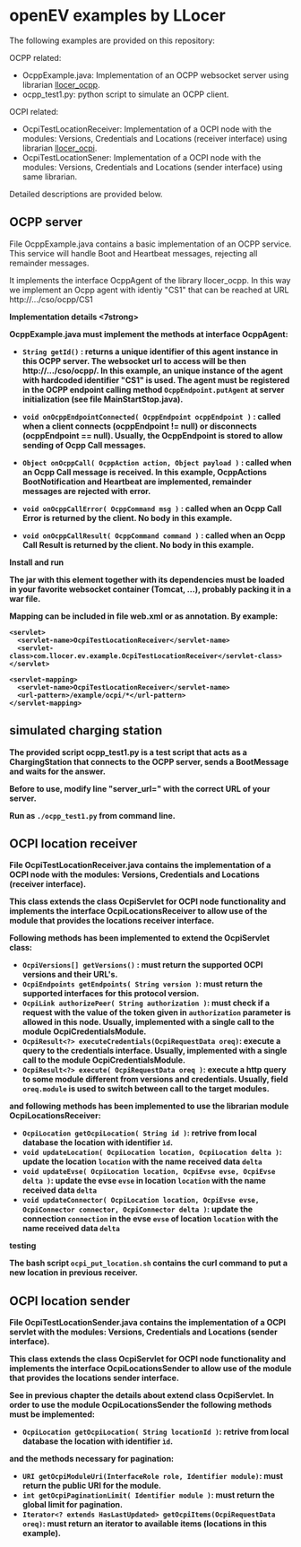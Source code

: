 # openEV examples by LLocer

The following examples are provided on this repository:

OCPP related:
- OcppExample.java: Implementation of an OCPP websocket server using librarian [llocer_ocpp](https://github.com/Llocer/llocer_ocpp).
- ocpp_test1.py: python script to simulate an OCPP client.

OCPI related:
- OcpiTestLocationReceiver: Implementation of a OCPI node with the modules: Versions, Credentials and Locations (receiver interface) using librarian [llocer_ocpi](https://github.com/Llocer/llocer_ocpi).
- OcpiTestLocationSener: Implementation of a OCPI node with the modules: Versions, Credentials and Locations (sender interface) using same librarian.
 
Detailed descriptions are provided below.

## OCPP server

File OcppExample.java contains a basic implementation of an OCPP service. This service will handle Boot and Heartbeat messages, rejecting all remainder messages.

It implements the interface OcppAgent of the library llocer_ocpp. In this way we implement an Ocpp agent with identiy "CS1" that can be reached at URL http://.../cso/ocpp/CS1

<strong> Implementation details <7strong>

OcppExample.java must implement the methods at interface OcppAgent:

- `String getId()` : returns a unique identifier of this agent instance in this OCPP server. The websocket url to access will be then http://.../cso/ocpp/<agent identifier>. In this example, an unique instance of the agent with hardcoded identifier "CS1" is used. The agent must be registered in the OCPP endpoint calling method `OcppEndpoint.putAgent` at server initialization (see file MainStartStop.java). 

- `void onOcppEndpointConnected( OcppEndpoint ocppEndpoint )` : called when a client connects (ocppEndpoint != null) or disconnects (ocppEndpoint == null). Usually, the OcppEndpoint is stored to allow sending of Ocpp Call messages.

- `Object onOcppCall( OcppAction action, Object payload )` : called when an Ocpp Call message is received. In this example, OcppActions BootNotification and Heartbeat are implemented, remainder messages are rejected with error.

- `void onOcppCallError( OcppCommand msg )` : called when an Ocpp Call Error is returned by the client. No body in this example.

- `void onOcppCallResult( OcppCommand command )` : called when an Ocpp Call Result is returned by the client. No body in this example.
 

<strong> Install and run </strong>

The jar with this element together with its dependencies must be loaded in your favorite websocket container (Tomcat, ...), probably packing it in a war file.

Mapping can be included in file web.xml or as annotation. By example:

```
<servlet>
  <servlet-name>OcpiTestLocationReceiver</servlet-name>
  <servlet-class>com.llocer.ev.example.OcpiTestLocationReceiver</servlet-class>
</servlet>

<servlet-mapping>
  <servlet-name>OcpiTestLocationReceiver</servlet-name>
  <url-pattern>/example/ocpi/*</url-pattern>
</servlet-mapping>
```

## simulated charging station

The provided script ocpp_test1.py is a test script that acts as a ChargingStation that connects to the OCPP server, sends a BootMessage and waits for the answer.

Before to use, modify line "server_url=" with the correct URL of your server.

Run as `./ocpp_test1.py` from command line. 

## OCPI location receiver

File OcpiTestLocationReceiver.java contains the implementation of a OCPI node with the modules: Versions, Credentials and Locations (receiver interface).

This class extends the class OcpiServlet for OCPI node functionality and implements the interface OcpiLocationsReceiver to allow use of the module that provides the locations receiver interface. 

Following methods has been implemented to extend the OcpiServlet class:

- `OcpiVersions[] getVersions()` : must return the supported OCPI versions and their URL's.
- `OcpiEndpoints getEndpoints( String version )`: must return the supported interfaces for this protocol version.
- `OcpiLink authorizePeer( String authorization )`: must check if a request with the value of the token given in `authorization` parameter is allowed in this node. Usually, implemented with a single call to the module OcpiCredentialsModule.
- `OcpiResult<?> executeCredentials(OcpiRequestData oreq)`: execute a query to the credentials interface. Usually, implemented with a single call to the module OcpiCredentialsModule.
- `OcpiResult<?> execute( OcpiRequestData oreq )`: execute a http query to some module different from versions and credentials. Usually, field `oreq.module` is used to switch between call to the target modules.  

and following methods has been implemented to use the librarian module OcpiLocationsReceiver:

- `OcpiLocation getOcpiLocation( String id )`: retrive from local database the location with identifier `ìd`.
- `void updateLocation( OcpiLocation location, OcpiLocation delta )`: update the location `location` with the name received data `delta`
- `void updateEvse( OcpiLocation location, OcpiEvse evse, OcpiEvse delta )`: update the evse `evse` in location `location` with the name received data `delta` 
- `void updateConnector( OcpiLocation location, OcpiEvse evse, OcpiConnector connector, OcpiConnector delta )`: update the connection `connection` in the evse `evse` of location `location` with the name received data `delta`  

<strong> testing </strong>

The bash script `ocpi_put_location.sh`  contains the curl command to put a new location in previous receiver.

## OCPI location sender

File OcpiTestLocationSender.java contains the implementation of a OCPI servlet with the modules: Versions, Credentials and Locations (sender interface).

This class extends the class OcpiServlet for OCPI node functionality and implements the interface OcpiLocationsSender to allow use of the module that provides the locations sender interface.

See in previous chapter the details about extend class OcpiServlet. In order to use the module OcpiLocationsSender the following methods must be implemented:

- `OcpiLocation getOcpiLocation( String locationId )`: retrive from local database the location with identifier `ìd`.

and the methods necessary for pagination:

- `URI getOcpiModuleUri(InterfaceRole role, Identifier module)`: must return the public URI for the module.
- `int getOcpiPaginationLimit( Identifier module )`: must return the global limit for pagination.
- `Iterator<? extends HasLastUpdated> getOcpiItems(OcpiRequestData oreq)`: must return an iterator to available items (locations in this example).


